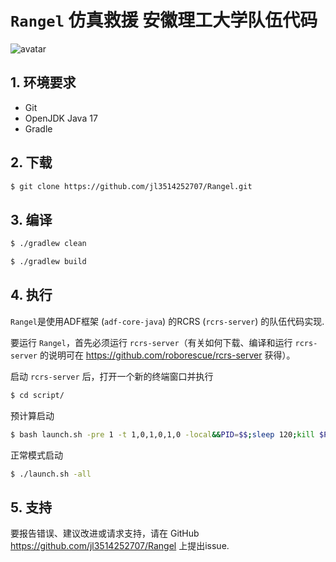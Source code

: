 # `Rangel` 仿真救援 安徽理工大学队伍代码

![avatar](https://www.aust.edu.cn/__local/8/7B/80/638D1607174C29D4831915BA71E_01FFC6E0_D2E6.png)

## 1. 环境要求

* Git
* OpenJDK Java 17
* Gradle

## 2. 下载

```bash
$ git clone https://github.com/jl3514252707/Rangel.git
```

## 3. 编译

```bash
$ ./gradlew clean
```

```bash
$ ./gradlew build
```

## 4. 执行

`Rangel`是使用ADF框架 (`adf-core-java`) 的RCRS (`rcrs-server`) 的队伍代码实现.

要运行 `Rangel`，首先必须运行 `rcrs-server`（有关如何下载、编译和运行 `rcrs-server` 的说明可在 <https://github.com/roborescue/rcrs-server> 获得）。

启动 `rcrs-server` 后，打开一个新的终端窗口并执行

```bash
$ cd script/
```

预计算启动

```bash
$ bash launch.sh -pre 1 -t 1,0,1,0,1,0 -local&&PID=$$;sleep 120;kill $PID
```

正常模式启动

```bash
$ ./launch.sh -all
```

## 5. 支持

要报告错误、建议改进或请求支持，请在 GitHub <https://github.com/jl3514252707/Rangel> 上提出issue.